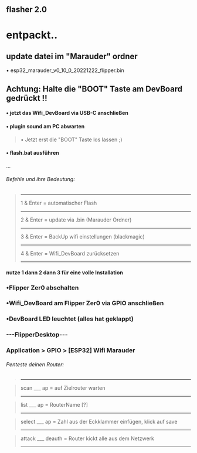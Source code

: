 ## flasher 2.0
# entpackt..

## update datei im "Marauder" ordner 
• esp32_marauder_v0_10_0_20221222_flipper.bin

## Achtung: Halte die "BOOT" Taste am DevBoard gedrückt !!
#### • jetzt das Wifi_DevBoard via USB-C anschließen 

#### • plugin sound am PC abwarten 
> • Jetzt erst die "BOOT" Taste los lassen ;)



#### • flash.bat ausführen
...

###### Befehle und ihre Bedeutung:
> _____
> 1 & Enter = automatischer Flash
> _____
> 2 & Enter = update via .bin (Marauder Ordner)
> _____
> 3 & Enter = BackUp wifi einstellungen (blackmagic)
> _____
> 4 & Enter = Wifi_DevBoard zurücksetzen
> _____

#### nutze 1 dann 2 dann 3 für eine volle Installation 

### •Flipper Zer0 abschalten
### •Wifi_DevBoard am Flipper Zer0 via GPIO anschließen
### •DevBoard LED leuchtet (alles hat geklappt)
### ---FlipperDesktop---
### Application > GPIO > [ESP32] Wifi Marauder

###### Penteste deinen Router:

> _____

> scan ___ ap
= auf Zielrouter warten
> _____

> list ___ ap
= RouterName [?]
> _____

> select ___ ap
= Zahl aus der Eckklammer einfügen, klick auf save
> _____

> attack ___ deauth
= Router kickt alle aus dem Netzwerk
> _____








